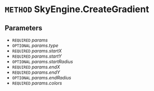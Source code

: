 # `METHOD` SkyEngine.CreateGradient

## Parameters
* `REQUIRED` *params*
* `OPTIONAL` *params.type*
* `REQUIRED` *params.startX*
* `REQUIRED` *params.startY*
* `OPTIONAL` *params.startRadius*
* `REQUIRED` *params.endX*
* `REQUIRED` *params.endY*
* `OPTIONAL` *params.endRadius*
* `REQUIRED` *params.colors*

